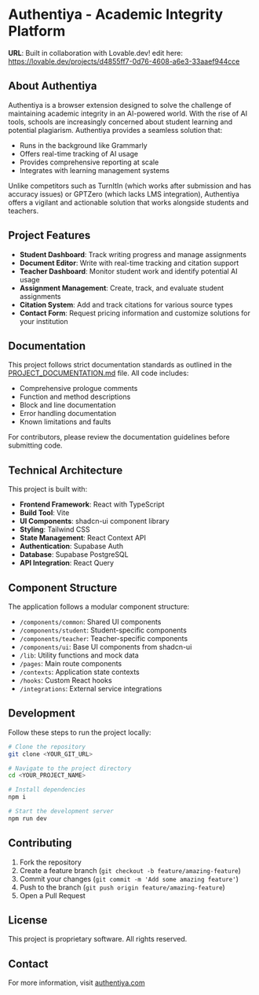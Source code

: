 
# Authentiya - Academic Integrity Platform

**URL**: Built in collaboration with Lovable.dev! edit here: https://lovable.dev/projects/d4855ff7-0d76-4608-a6e3-33aaef944cce

## About Authentiya

Authentiya is a browser extension designed to solve the challenge of maintaining academic integrity in an AI-powered world. With the rise of AI tools, schools are increasingly concerned about student learning and potential plagiarism. Authentiya provides a seamless solution that:

- Runs in the background like Grammarly
- Offers real-time tracking of AI usage
- Provides comprehensive reporting at scale
- Integrates with learning management systems

Unlike competitors such as TurnItIn (which works after submission and has accuracy issues) or GPTZero (which lacks LMS integration), Authentiya offers a vigilant and actionable solution that works alongside students and teachers.

## Project Features

- **Student Dashboard**: Track writing progress and manage assignments
- **Document Editor**: Write with real-time tracking and citation support
- **Teacher Dashboard**: Monitor student work and identify potential AI usage
- **Assignment Management**: Create, track, and evaluate student assignments
- **Citation System**: Add and track citations for various source types
- **Contact Form**: Request pricing information and customize solutions for your institution

## Documentation

This project follows strict documentation standards as outlined in the [PROJECT_DOCUMENTATION.md](./PROJECT_DOCUMENTATION.md) file. All code includes:

- Comprehensive prologue comments
- Function and method descriptions
- Block and line documentation
- Error handling documentation
- Known limitations and faults

For contributors, please review the documentation guidelines before submitting code.

## Technical Architecture

This project is built with:

- **Frontend Framework**: React with TypeScript
- **Build Tool**: Vite
- **UI Components**: shadcn-ui component library
- **Styling**: Tailwind CSS
- **State Management**: React Context API
- **Authentication**: Supabase Auth
- **Database**: Supabase PostgreSQL
- **API Integration**: React Query

## Component Structure

The application follows a modular component structure:

- `/components/common`: Shared UI components
- `/components/student`: Student-specific components
- `/components/teacher`: Teacher-specific components
- `/components/ui`: Base UI components from shadcn-ui
- `/lib`: Utility functions and mock data
- `/pages`: Main route components
- `/contexts`: Application state contexts
- `/hooks`: Custom React hooks
- `/integrations`: External service integrations

## Development

Follow these steps to run the project locally:

```sh
# Clone the repository
git clone <YOUR_GIT_URL>

# Navigate to the project directory
cd <YOUR_PROJECT_NAME>

# Install dependencies
npm i

# Start the development server
npm run dev
```

## Contributing

1. Fork the repository
2. Create a feature branch (`git checkout -b feature/amazing-feature`)
3. Commit your changes (`git commit -m 'Add some amazing feature'`)
4. Push to the branch (`git push origin feature/amazing-feature`)
5. Open a Pull Request

## License

This project is proprietary software. All rights reserved.

## Contact

For more information, visit [authentiya.com](https://authentiya.com)
